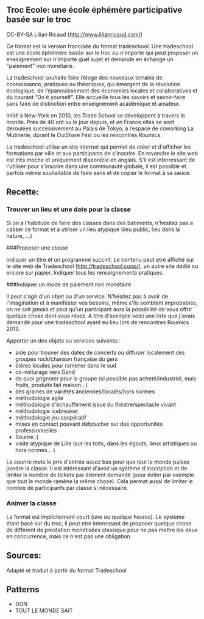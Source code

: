 ## Troc Ecole: une école éphémère participative basée sur le troc

CC-BY-SA Lilian Ricaud (http://www.lilianricaud.com/)

Ce format est la version francisée du format tradeschool. Une tradeschool est une école éphémère basée sur le troc ou n'importe qui peut proposer un enesignement sur n'importe quel sujet et demande en échange un "paiement" non monétaire.

La tradeschool souhaite faire l’éloge des nouveaux terrains de connaissance, pratiques ou théoriques, qui émergent de la révolution écologique, de l’épanouissement des économies locales et collaboratives et du courant “Do it yourself”. Elle accueille tous les savoirs et savoir-faire sans faire de distinction entre enseignement académique et amateur.

Initié à New-York en 2010, les Trade School se développent à travers le monde. Près de 40 ont vu le jour depuis, et en France elles se sont déroulées successivement au Palais de Tokyo, à l’espace de coworking La Mutinerie, durant le OuiShare Fest ou les rencontres Roumics.

La tradeschool utilise un site internet qui permet de créer et d'afficher les formations par ville et aux participants de s'inscrire. En revanche le site web est très moche et uniquement disponible en anglais. S'il est interressant de l'utiliser pour s'inscrire dans une communauté globale, il est possible et parfois même souhaitable de faire sans et de copier le format à sa sauce.

## Recette:

### Trouver un lieu et une date pour la classe

Si on a l'habitude de faire des classes dans des batiments, n'hésitez pas a casser ce format et a utiliser un lieu atypique (lieu public, lieu dans la nature, ...)

###Proposer une classe

Indiquer un titre et un programme succint. Le contenu peut etre affiché sur le site web de Tradeschool (http://tradeschool.coop/), un autre site dédié ou encore sur papier. Indiquer tous les renseignements pratiques.

###Indiquer un mode de paiement non monétaire

Il peut s'agir d'un objet ou d'un service. N'hésitez pas à avoir de l'imagination et à manifester vos besoins, même s'ils semblent improbables, on ne sait jamais et peut qu'un participant aura la possibilité de vous offrir quelque chose dont vous révez. A titre d'exemple voici une liste que j'avais demandé pour une tradeschool ayant eu lieu lors de rencontres Roumics 2013.

Apporter un des objets ou services suivants::
* aide pour trouver des dates de concerts ou diffuser localement des groupes rock/chanson française du gers
* bières locales pour ramener dans le sud
* co-voiturage vers Gand
* de quoi grignoter pour le groupe (si possible pas acheté/industriel, mais fruits, produits fait maison...)
* des graines de variétés anciennes/locales/hors normes
* méthodologie agile
* méthodologie d'échauffement issue du théatre/spectacle vivant
* méthodologie icebreaker
* méthodologie jeu coopératif
* mises en contact pouvant déboucher sur des opportunités professionnelles
* Sourire :)
* visite atypique de Lille (sur les toits, dans les égouts, lieux artistiques ou hors normes... )

Le sourire mets le prix d'entrée assez bas pour que tout le monde puisse joindre la classe. Il est intéressant d'avoir un système d'inscription et de limiter le nombre de tickets par élément demandé (pour éviter par exemple que tout le monde ramène la même chose). Cela permat aussi de limiter le nombre de participants par classe si nécessaire.

### Animer la classe

Le format est implicitement court (une ou quelque heures). Le système étant basé sur du troc, il peut etre interessant de proposer quelque chose de différent de prestation monétisées classique pour ne pas mettre les deux en concurrence, mais ce n'est pas une obligation.

## Sources:
Adapté et traduit à partir du format Tradeschool

## Patterns

* DON
* TOUT LE MONDE SAIT
